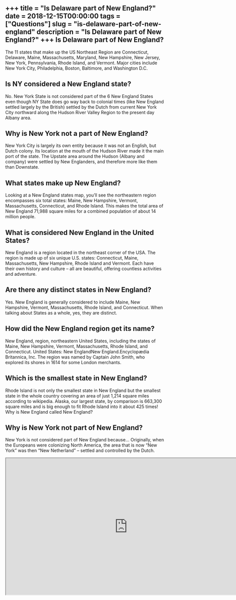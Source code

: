 +++
title = "Is Delaware part of New England?"
date = 2018-12-15T00:00:00
tags = ["Questions"]
slug = "is-delaware-part-of-new-england"
description = "Is Delaware part of New England?"
+++
Is Delaware part of New England?
--------------------------------

The 11 states that make up the US Northeast Region are Connecticut, Delaware, Maine, Massachusetts, Maryland, New Hampshire, New Jersey, New York, Pennsylvania, Rhode Island, and Vermont. Major cities include New York City, Philadelphia, Boston, Baltimore, and Washington D.C.

Is NY considered a New England state?
-------------------------------------

No. New York State is not considered part of the 6 New England States even though NY State does go way back to colonial times (like New England settled largely by the British) settled by the Dutch from current New York City northward along the Hudson River Valley Region to the present day Albany area.

Why is New York not a part of New England?
------------------------------------------

New York City is largely its own entity because it was not an English, but Dutch colony. Its location at the mouth of the Hudson River made it the main port of the state. The Upstate area around the Hudson (Albany and company) were settled by New Englanders, and therefore more like them than Downstate.

What states make up New England?
--------------------------------

Looking at a New England states map, you’ll see the northeastern region encompasses six total states: Maine, New Hampshire, Vermont, Massachusetts, Connecticut, and Rhode Island. This makes the total area of New England 71,988 square miles for a combined population of about 14 million people.

What is considered New England in the United States?
----------------------------------------------------

New England is a region located in the northeast corner of the USA. The region is made up of six unique U.S. states: Connecticut, Maine, Massachusetts, New Hampshire, Rhode Island and Vermont. Each have their own history and culture – all are beautiful, offering countless activities and adventure.

Are there any distinct states in New England?
---------------------------------------------

Yes. New England is generally considered to include Maine, New Hampshire, Vermont, Massachusetts, Rhode Island, and Connecticut. When talking about States as a whole, yes, they are distinct.

How did the New England region get its name?
--------------------------------------------

New England, region, northeastern United States, including the states of Maine, New Hampshire, Vermont, Massachusetts, Rhode Island, and Connecticut. United States: New EnglandNew England.Encyclopædia Britannica, Inc. The region was named by Captain John Smith, who explored its shores in 1614 for some London merchants.

Which is the smallest state in New England?
-------------------------------------------

Rhode Island is not only the smallest state in New England but the smallest state in the whole country covering an area of just 1,214 square miles according to wikipedia. Alaska, our largest state, by comparison is 663,300 square miles and is big enough to fit Rhode Island into it about 425 times! Why is New England called New England?

Why is New York not part of New England?
----------------------------------------

New York is not considered part of New England because… Originally, when the Europeans were colonizing North America, the area that is now “New York” was then “New Netherland” – settled and controlled by the Dutch.

<iframe allow="accelerometer; autoplay; clipboard-write; encrypted-media; gyroscope; picture-in-picture" allowfullscreen="" class="__youtube_prefs__  epyt-is-override  no-lazyload" data-no-lazy="1" data-origheight="433" data-origwidth="770" data-skipgform_ajax_framebjll="" height="433" id="_ytid_85408" loading="lazy" src="https://www.youtube.com/embed/i8-eoalNzFM?enablejsapi=1&autoplay=0&cc_load_policy=0&cc_lang_pref=&iv_load_policy=1&loop=0&modestbranding=0&rel=1&fs=1&playsinline=0&autohide=2&theme=dark&color=red&controls=1&" title="YouTube player" width="770"></iframe>